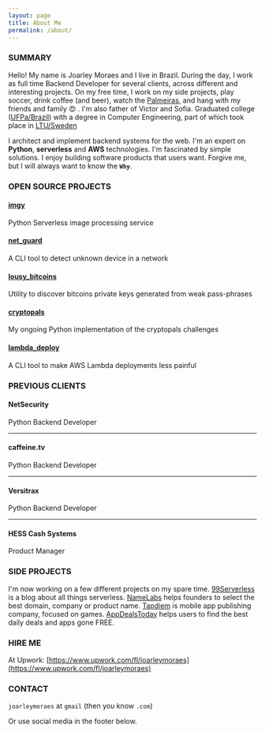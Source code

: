 ```yaml
---
layout: page
title: About Me
permalink: /about/
---
```



### SUMMARY

Hello! My name is Joarley Moraes and I live in Brazil. During the day, I work as full time Backend Developer for several clients, across different and interesting projects. On my free time, I work on my side projects, play soccer, drink coffee (and beer), watch the [Palmeiras](http://www.palmeiras.com.br/home/), and hang with my friends and family :heart_eyes: . I'm also father of Victor and Sofia. Graduated college ([UFPa/Brazil](https://portal.ufpa.br/)) with a degree in Computer Engineering, part of which took place in [LTU/Sweden](https://www.ltu.se/?l=en)


I architect and implement backend systems for the web. I'm an expert on **Python**, **serverless** and **AWS** technologies. I'm fascinated by simple solutions. I enjoy building software products that users want. Forgive me, but I will always want to know the **`Why`**.

### OPEN SOURCE PROJECTS

#### [imgy](https://github.com/joarleymoraes/imgy)
Python Serverless image processing service 

#### [net_guard](https://github.com/joarleymoraes/net_guard)
A CLI tool to detect unknown device in a network

#### [lousy_bitcoins](https://github.com/joarleymoraes/lousy_bitcoins)
Utility to discover bitcoins private keys generated from weak pass-phrases

#### [cryptopals](https://github.com/joarleymoraes/cryptopals)
My ongoing Python implementation of the cryptopals challenges

#### [lambda_deploy](https://github.com/joarleymoraes/aws_lambda_deploy)

A CLI tool to make AWS Lambda deployments less painful


### PREVIOUS CLIENTS

#### NetSecurity
Python Backend Developer

---------

#### caffeine.tv
Python Backend Developer

---------

#### Versitrax
Python Backend Developer

---------

#### HESS Cash Systems
Product Manager


### SIDE PROJECTS

I'm now working on a few different projects on my spare time. [99Serverless](http://99serverless.com/) is a blog about all things serverless. [NameLabs](http://namelabs.strikingly.com/) helps founders to select the best domain, company or product name. [Tapdiem](http://namelabs.strikingly.com/) is mobile app publishing company, focused on games. [AppDealsToday](https://twitter.com/appdeals2day) helps users to find the best daily deals and apps gone FREE.


### HIRE ME

At Upwork: [https://www.upwork.com/fl/joarleymoraes](https://www.upwork.com/fl/joarleymoraes)

### CONTACT

`joarleymoraes` at `gmail` (then you know `.com`)

Or use social media in the footer below.



